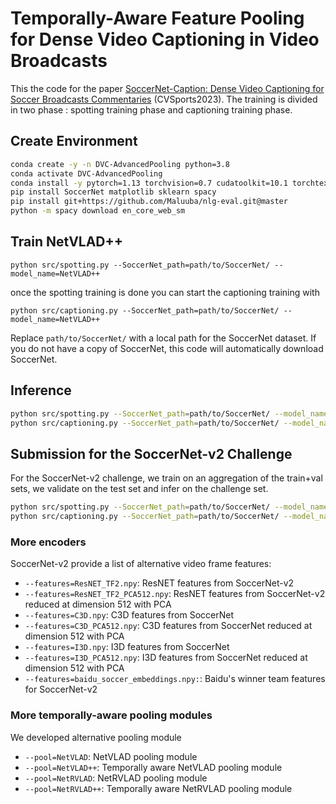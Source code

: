 # Temporally-Aware Feature Pooling for Dense Video Captioning in Video Broadcasts

This the code for the paper [SoccerNet-Caption: Dense Video Captioning for Soccer Broadcasts Commentaries](https://arxiv.org/pdf/2304.04565.pdf) (CVSports2023). The training is divided in two phase : spotting training phase and captioning training phase.

## Create Environment

```bash
conda create -y -n DVC-AdvancedPooling python=3.8
conda activate DVC-AdvancedPooling
conda install -y pytorch=1.13 torchvision=0.7 cudatoolkit=10.1 torchtext=0.14 -c pytorch
pip install SoccerNet matplotlib sklearn spacy
pip install git+https://github.com/Maluuba/nlg-eval.git@master
python -m spacy download en_core_web_sm
```

## Train NetVLAD++

`python src/spotting.py --SoccerNet_path=path/to/SoccerNet/ --model_name=NetVLAD++`

once the spotting training is done you can start the captioning training with

`python src/captioning.py --SoccerNet_path=path/to/SoccerNet/ --model_name=NetVLAD++`

Replace `path/to/SoccerNet/` with a local path for the SoccerNet dataset. If you do not have a copy of SoccerNet, this code will automatically download SoccerNet.

## Inference

```bash
python src/spotting.py --SoccerNet_path=path/to/SoccerNet/ --model_name=NetVLAD++ --test_only
python src/captioning.py --SoccerNet_path=path/to/SoccerNet/ --model_name=NetVLAD++ --test_only
```

## Submission for the SoccerNet-v2 Challenge

For the SoccerNet-v2 challenge, we train on an aggregation of the train+val sets, we validate on the test set and infer on the challenge set.

```bash
python src/spotting.py --SoccerNet_path=path/to/SoccerNet/ --model_name=NetVLAD++_Challenge --split_train train valid --split_valid test --split_test challenge
python src/captioning.py --SoccerNet_path=path/to/SoccerNet/ --model_name=NetVLAD++_Challenge --split_train train valid --split_valid test --split_test challenge
```

### More encoders

SoccerNet-v2 provide a list of alternative video frame features:

- `--features=ResNET_TF2.npy`: ResNET features from SoccerNet-v2
- `--features=ResNET_TF2_PCA512.npy`: ResNET features from SoccerNet-v2 reduced at dimension 512 with PCA
- `--features=C3D.npy`: C3D features from SoccerNet
- `--features=C3D_PCA512.npy`: C3D features from SoccerNet reduced at dimension 512 with PCA
- `--features=I3D.npy`: I3D features from SoccerNet
- `--features=I3D_PCA512.npy`: I3D features from SoccerNet reduced at dimension 512 with PCA
- `--features=baidu_soccer_embeddings.npy:`: Baidu's winner team features for SoccerNet-v2

### More temporally-aware pooling modules

We developed alternative pooling module

- `--pool=NetVLAD`: NetVLAD pooling module
- `--pool=NetVLAD++`: Temporally aware NetVLAD pooling module
- `--pool=NetRVLAD`: NetRVLAD pooling module
- `--pool=NetRVLAD++`: Temporally aware NetRVLAD pooling module